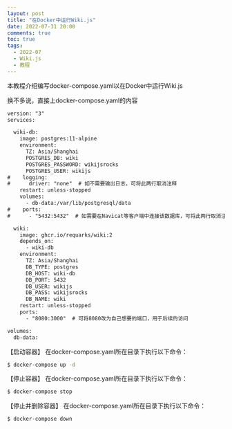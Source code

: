 ```yaml
---
layout: post
title: "在Docker中运行Wiki.js"
date: 2022-07-31 20:00
comments: true
toc: true
tags:
  - 2022-07
  - Wiki.js
  - 教程
---
```


本教程介绍编写docker-compose.yaml以在Docker中运行Wiki.js

<!--more-->

换不多说，直接上docker-compose.yaml的内容

``` xml
version: "3"
services:

  wiki-db:
    image: postgres:11-alpine
    environment:
      TZ: Asia/Shanghai
      POSTGRES_DB: wiki
      POSTGRES_PASSWORD: wikijsrocks
      POSTGRES_USER: wikijs
#    logging:
#      driver: "none"  # 如不需要输出日志，可将此两行取消注释
    restart: unless-stopped
    volumes:
      - db-data:/var/lib/postgresql/data
#    ports:
#      - "5432:5432"  # 如需要在Navicat等客户端中连接该数据库，可将此两行取消注释

  wiki:
    image: ghcr.io/requarks/wiki:2
    depends_on:
      - wiki-db
    environment:
      TZ: Asia/Shanghai
      DB_TYPE: postgres
      DB_HOST: wiki-db
      DB_PORT: 5432
      DB_USER: wikijs
      DB_PASS: wikijsrocks
      DB_NAME: wiki
    restart: unless-stopped
    ports:
      - "8080:3000"  # 可将8080改为自己想要的端口，用于后续的访问

volumes:
  db-data:
```

【启动容器】
在docker-compose.yaml所在目录下执行以下命令：
``` bash
$ docker-compose up -d
```

【停止容器】
在docker-compose.yaml所在目录下执行以下命令：
``` bash
$ docker-compose stop
```

【停止并删除容器】
在docker-compose.yaml所在目录下执行以下命令：
``` bash
$ docker-compose down
```

